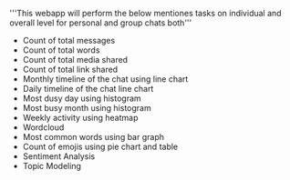 '''This webapp will perform the below mentiones tasks on individual and overall level for personal and group chats both'''
* Count of total messages
* Count of total words
* Count of total media shared
* Count of total link shared
* Monthly timeline of the chat using line chart
* Daily timeline of the chat line chart
* Most dusy day using histogram
* Most busy month using histogram
* Weekly activity using heatmap
* Wordcloud
* Most common words using bar graph
* Count of emojis using pie chart and table
* Sentiment Analysis
* Topic Modeling
